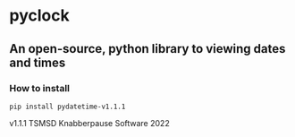# pyclock
## An open-source, python library to viewing dates and times

### How to install
```
pip install pydatetime-v1.1.1
```

v1.1.1
TSMSD Knabberpause Software 2022




